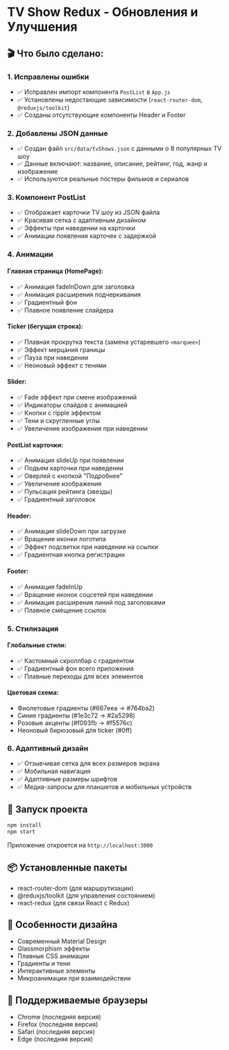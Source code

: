 # TV Show Redux - Обновления и Улучшения

## 🎬 Что было сделано:

### 1. Исправлены ошибки
- ✅ Исправлен импорт компонента `PostList` в `App.js`
- ✅ Установлены недостающие зависимости (`react-router-dom`, `@reduxjs/toolkit`)
- ✅ Созданы отсутствующие компоненты Header и Footer

### 2. Добавлены JSON данные
- ✅ Создан файл `src/data/tvShows.json` с данными о 8 популярных TV шоу
- ✅ Данные включают: название, описание, рейтинг, год, жанр и изображение
- ✅ Используются реальные постеры фильмов и сериалов

### 3. Компонент PostList
- ✅ Отображает карточки TV шоу из JSON файла
- ✅ Красивая сетка с адаптивным дизайном
- ✅ Эффекты при наведении на карточки
- ✅ Анимации появления карточек с задержкой

### 4. Анимации

#### Главная страница (HomePage):
- ✅ Анимация fadeInDown для заголовка
- ✅ Анимация расширения подчеркивания
- ✅ Градиентный фон
- ✅ Плавное появление слайдера

#### Ticker (бегущая строка):
- ✅ Плавная прокрутка текста (замена устаревшего `<marquee>`)
- ✅ Эффект мерцания границы
- ✅ Пауза при наведении
- ✅ Неоновый эффект с тенями

#### Slider:
- ✅ Fade эффект при смене изображений
- ✅ Индикаторы слайдов с анимацией
- ✅ Кнопки с ripple эффектом
- ✅ Тени и скругленные углы
- ✅ Увеличение изображения при наведении

#### PostList карточки:
- ✅ Анимация slideUp при появлении
- ✅ Подъем карточки при наведении
- ✅ Оверлей с кнопкой "Подробнее"
- ✅ Увеличение изображения
- ✅ Пульсация рейтинга (звезды)
- ✅ Градиентный заголовок

#### Header:
- ✅ Анимация slideDown при загрузке
- ✅ Вращение иконки логотипа
- ✅ Эффект подсветки при наведении на ссылки
- ✅ Градиентная кнопка регистрации

#### Footer:
- ✅ Анимация fadeInUp
- ✅ Вращение иконок соцсетей при наведении
- ✅ Анимация расширения линий под заголовками
- ✅ Плавное смещение ссылок

### 5. Стилизация

#### Глобальные стили:
- ✅ Кастомный скроллбар с градиентом
- ✅ Градиентный фон всего приложения
- ✅ Плавные переходы для всех элементов

#### Цветовая схема:
- Фиолетовые градиенты (#667eea → #764ba2)
- Синие градиенты (#1e3c72 → #2a5298)
- Розовые акценты (#f093fb → #f5576c)
- Неоновый бирюзовый для ticker (#0ff)

### 6. Адаптивный дизайн
- ✅ Отзывчивая сетка для всех размеров экрана
- ✅ Мобильная навигация
- ✅ Адаптивные размеры шрифтов
- ✅ Медиа-запросы для планшетов и мобильных устройств

## 🚀 Запуск проекта

```bash
npm install
npm start
```

Приложение откроется на `http://localhost:3000`

## 📦 Установленные пакеты
- react-router-dom (для маршрутизации)
- @reduxjs/toolkit (для управления состоянием)
- react-redux (для связи React с Redux)

## 🎨 Особенности дизайна
- Современный Material Design
- Glassmorphism эффекты
- Плавные CSS анимации
- Градиенты и тени
- Интерактивные элементы
- Микроанимации при взаимодействии

## 📱 Поддерживаемые браузеры
- Chrome (последняя версия)
- Firefox (последняя версия)
- Safari (последняя версия)
- Edge (последняя версия)

